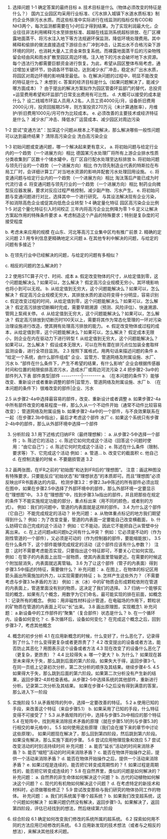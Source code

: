 1. 选择问题
1-1 确定答案的最终目标
a. 技术目标是什么（物体必须改变的特征是什么？）
国内工业园区均采用行业标准、《污水排入城镇下水道水质标准》制约企业外排污水水质。而这些标准中实际进行在线监测的指标仅有COD和NH3两个，每次监测都需要在1小时后才得到结果。为了实现利润最大化，企业往往非法利用稀释污水至排放标准、超越在线监测系统超标排放、在厂区裸露地面蒸干、将污水注入地下等方法规避环保监测，降低环境处理费用。其中稀释和偷排的做法直接造成下游综合水厂冲到冲击，让其出水不合格污染下游环境的同时，也消耗大量人工资金来恢复系统。而裸露地面蒸干后的污染物残留会经由风和雨水扩散至园区周边环境。注入地下的污水会破坏地下水资源。每个违法行为都需要巨额资金进行恢复。为此，希望从园区整体布局考虑，通过增加关键环节，协调各环节联动，达到减少水厂冲击，稳定水厂出水水质，将园区对周边环境的影响降至最低。
b. 在解决问题的过程中，明显不能改变的特征是什么？
未想到
c. 答案的经济目标是什么（如果问题解决了，能减少哪方面成本）？
由于提出的解决方案拟作为园区管委环监部门的替代，总投资+运营费用希望和环监部门日常支出费用有可比性。
d. 大概可以接受的成本是什么？
设二线城市环监人员用人2名，人员工资4000元/月，设备折旧费用2000元/月，投资回报期25年，则方案投资270万元（未计算通胀率），月维护/折旧费用1000元/月可作为比较成本。
e. 必须改善的主要技术或经济特征是什么？
减少水厂冲击、降低水厂运营成本、减少园区对周边污染

1-2 尝试“变通方法”：加深这个问题从根本上不能解决，那么解决哪些一般性问题可以达到最终结果？
清除高污染企业
洗白高污染企业

1-3 初始问题或变通问题，哪一个解决起来更有意义，
a. 将初始问题与给定行业内的一个趋势（一个进展方向）相比
德国某污水处理厂将所有上游企业排水性质分类收集到厂区数十个储水罐中，在厂区自行配水处理至达标排放
b. 将初始问题与领先行业的一个趋势（一个进展方向）相比
作为领先制造业代表的特斯拉在布局工厂时，会详细计算工厂对当地水资源的影响并配套污水处理回用设施。
c. 将变通问题与给定行业内的一个趋势（一个进展方向）相比
淘汰落后产能已成为时代流行语
d. 将变通问题与领先行业的一个趋势（一个进展方向）相比
制药业向微型反应器发展，要求对反应过程严格控制，减少副产物、污水产生。
e. 将初始问题与变通问题进行对比，选择其中一个进行研究。
与其设法解决现有企业污染，不如消除高危企业或促其向低危企业转型
1-4 确定量化特征
园区高污染企业比例
1-5 对这个量化特征引入时间校正
三年内将高污企业比例降为零
1-6 定义让解决方案起作用的特殊条件要求
a. 考虑制造这个产品的特殊要求；特别是复杂度的可接受程度

b. 考虑未来应用的规模
在山东、河北等高污工业集中区均有推广前景
2. 精确的定义问题
2.1 用专利信息更精确地定义问题
a. 在其他专利中解决的问题，与给定的问题有多接近？

b. 在领先行业中已经解决的问题，与给定的问题有多相似？

c. 相反的问题的怎么解决的？

2.2 使用STC算子尺寸、时间、成本
a. 假定改变物体的尺寸，从给定值到零，这个问题能解决么？如果可以，怎么解决？
假定高污企业规模无穷小，其环境影响也将小到可以无视。
b. 从给定值到无穷大，这个问题能解决么？如果可以，怎么解决？
假定高污企业规模无穷大，其排放水质的波动将变得十分明显，容易识别
c. 假定改变过程的时间，从给定值到零，这个问题能解决么？如果可以，怎么解决？
假定高污排放切断瞬时完成，需要早期溯源（预测、风险评估）、快速溯源、管网上泵阀关停。
d. 从给定值到无穷大，这个问题能解决么？如果可以，怎么解决？
假定高污排放到切断历时100天以上，需要将其作为常态化管理的一环对污染治理设施进行改造，使其拥有处理高污排放的能力。
e. 假定改变物体或过程的成本，从给定值到零，这个问题能解决么？如果可以，怎么解决？
假定成本无限小，则企业在内在驱动力下进行转型
f. 从给定值到无穷大，这个问题能解决么？如果可以，怎么解决？
假设成本无限大，可以在所有潜在排污点位加装全套取样监测设备，进行全项目监测。
2.3 按照下属格式，用两句话来描述问题的条件
a. “给定一个系统，由什么部件组成”
企业、监管方、管道网络及附属设施、水厂、污水
b. “部件在什么条件下，产生不希望的结果，有什么影响”
企业会根据传感器时间和位置的局限偷排高浓污水，造成水厂或周边河流污染
2.4 把步骤2-3a中的部件列入下表
部件类型|部件
----------|---------
a. （在本问题的条件下）能够改变、重新设计或者重新调整的部件|监管方、管道网络及附属设施、水厂
b. （在本问题的条件下）很难改变的部件|企业、污水

2.5 从步骤2-4a中选择最容易的部件，改变、重新设计或者调整
a. 如果步骤2-4a中所有部件改变的难易程度一样，那么久从一个不动件开始（通常不动件比较容易改变）；
管道网络及附属设施
b. 如果步骤2-4a中的一个部件，与不良效果联系在一起（在步骤2.3b中指出），最后才考虑这个部件
水厂
c. 如果这个系统只有步骤2-4b中的部件，那么从外部环境中选择一个部件

3. 分析阶段
3.1 用下述格式归纳IFR（最终理想解）：
a. 从步骤2-5中选择一个部件；
b. 陈述它的活动；
c. 陈述它如何完成这个活动（回答这个问题时使用：“由它自己”）；
d. 陈述它何时完成这个活动；
e. 陈述在什么条件（限制、要求等）下、它完成这个活动
例如： a. 管道... b. 改变它的截面积 c. 他自己 d. 在控制流量的时候 e. 不要磨损管道
3.2

3.2 画两张图，在IFR之前的“初始图”和达到IFR后的“理想图”。
注意：画这种图没有特殊要求，只要能反应“初始状态”和“理想状态”的本质即可。而且“理想图”必须反映出IFR书面表达的内容。
检测步骤3.2：步骤2.3a中陈述的所有部件必须出现在图中，如果在步骤2.5中选择了外部环境中的部件，那么外部环境一定要显示在“理想图”中。
3.3 在“理想图”中，找到步骤3.1a指出的部件，并且把那些在规定的条件下不能实施规定功能的部分，重点标出来（用不同的颜色，或者别的方式）。
例如：我们的问题中，管道的内表面就是这样的部件。
3.4 为什么这个部件（它自己）不能完成规定的活动？
补充问题：
a. 从物体重点标记的地方我们期望得到什么？
例如：为了改变变量，管道的内表面一定要能自己改变横截面，
b. 什么妨碍它自己完成的这个活动？
例如：它不能动，因此它不能把自己从管壁中分离出来。
c. 在上述问题a和问题b之间有什么冲突？
例如：它必须是不动的（作为刚性管道的一个部件），又必须是可动的（作为控制器的部件，要能缩能放）。
3.5 在什么条件下，这个部件能够完成规定的活动（这个部件应该有什么参数？）
注意：这时不需要考虑能否实现，只要指出这个特征即可，不要关心它如何实现。
例如：在管子的内表面上出现一层物质，使其内表面里管轴更近。在需要的时候这个附加层消失，内表面就远离管轴。
3.6 为了让这个部件（管子的内表面）得到步骤3.5中描述的特征，需要做什么？
补充问题：
a. 在图上，在物体的标记区用箭头画出所需施加的外力，以实现需要的特征；
b. 怎样产生这些外力？（不需要考虑与步骤3.1e矛盾的方法）
例如：水（冰）中的矿物质会形成颗粒依附在管道的内表面上，管道里面没有别的物质，这决定了我们的选择。
3.7 归纳一个能够实现的概念，如果有几个概念，用数字为它们命名，最可能实现的排在前面，如概念1：记录所有的概念。
例如：用非磁性材料设计管道，在电磁场的作用下，颗粒状的矿物质在管道的内表面上可以“长”出来。
3.8 画出原理图，实现概念1.
补充问题：
a.新设备中的工作部件的“聚集”（复合部件）状态是什么？
b. 在一个循环内，设备如何变化？
c. 多次循环后，设备如何变化？
在完成这个概念之后，回到步骤3-7，考虑其他概念

4. 概念的初步分析
4.1 在应用新概念的时候，什么变好了，什么恶化了，记录得到了什么？什么变得更复杂或者更昂贵了？
4.2 改变提出的设备或者方法，能否防止其恶化？用图表示这个设备或者方法
4.3 现在改变了的设备什么恶化了（更复杂，更昂贵）？
4.4 比较得失
a. 哪一个更大？
b. 为什么？
如果现在甚至未来得大于失，那么跳到后面的第六阶段。如果失大于得，返回步骤3-1。在同一页纸上记录初次分析，第二次分析的顺序及其结果。继续步骤4-5.
4.5 如果得大于失，那么跳到后面的第六阶段。如果第二次分析没有产生新的结果，返回步骤2-4并检查表格。从步骤2-5中选择系统的其他部件，重新进行分析。记录第二次分析及其结果。
如果在步骤4-5之后没有得到满意的答案，那么进入下一阶段
5. 实施阶段
5.1 从矛盾矩阵的列中，选择一定要改善的特征。
5.2
a.使用已知的手段，来改善这个特征（来自步骤5.1）
b. 如果采用了已知的手段，什么特征变得不可接受了？
5.3 从矛盾矩阵的行中，选择与步骤5.2b中相应的那个特征
5.4 在矩阵中，找到用来消除技术矛盾的原理（就在步骤5.1的列与步骤5.3的行相交的单元格中）。
5.5 如何使用这些原理（我们会在接下来的章节中讨论这些原理）。
如果问题现在解决了，那么回到第四阶段，然后跳到第六阶段。如果没有解决，那么实施下面的步骤。
5.6 尝试应用物理现象和效应
5.7 尝试改变活动的时刻活持续时间
补充问题：
a. 能否“延长”活动的时间来消除矛盾？
b. 能否“缩短”活动的时间来消除矛盾？
c. 能否在物体开始操作之前，提供一个活动来消除矛盾？
d. 能否在物体开始操作之后，提供一个活动来消除矛盾？
e. 如果过程是连续的，能否把它转变成周期性的？
f. 如果过程是周期性的，能否把它转变成连续的？
5.8 在自然界里，类似的问题是如何解决的？
补充问题：
a. 自然界的非生命体如何解决这个问题？
b. 古代的动植物如何解决这个问题？
c. 现代的有机物如何解决这个问题？
d. 在考虑特定的新技术和材料时，必须做哪些修正？
5.9 尝试改变那些与我们研究的物体协同工作的物体。
补充问题：
a. 我们的系统属于哪个超系统？
b. 如果我们改变超系统，这个问题如何解决？
如果问题仍然没有解决，返回步骤1-3。如果解决了，返回第四阶段，评估已经找到的想法，然后继续第六阶段

6. 综合阶段
6.1 确定如何改变我们修改的系统所属的超系统。
6.2 探索如何用不同的方法应用已经修改的系统。
6.3 应用新发现的技术想法（或者与之相反的想法），来解决其他技术问题。
